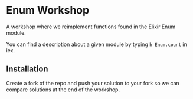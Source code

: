 # Enum Workshop

A workshop where we reimplement functions found in the Elixir Enum module.

You can find a description about a given module by typing `h Enum.count` in iex.

## Installation

Create a fork of the repo and push your solution to your fork so we can compare solutions at the end of the workshop.
